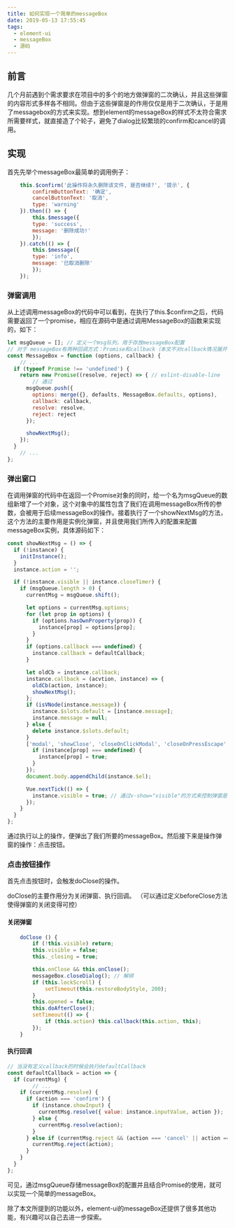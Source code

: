 ```yaml
---
title: 如何实现一个简单的messageBox
date: 2019-05-13 17:55:45
tags:
  - element-ui
  - messageBox
  - 源码
---
```


## 前言

几个月前遇到个需求要求在项目中的多个的地方做弹窗的二次确认，并且这些弹窗的内容形式多样各不相同。但由于这些弹窗是的作用仅仅是用于二次确认，于是用了messagebox的方式来实现。想到element的messageBox的样式不太符合需求所需要样式，就直接造了个轮子，避免了dialog比较繁琐的confirm和cancel的调用。

<!-- more -->

## 实现

首先先举个messageBox最简单的调用例子：

```js
	this.$confirm('此操作将永久删除该文件, 是否继续?', '提示', {
		confirmButtonText: '确定',
		cancelButtonText: '取消',
		type: 'warning'
	}).then(() => {
		this.$message({
		type: 'success',
		message: '删除成功!'
		});
	}).catch(() => {
		this.$message({
		type: 'info',
		message: '已取消删除'
		});
	});
```


### 弹窗调用

从上述调用messageBox的代码中可以看到，在执行了this.$confirm之后，代码需要返回了一个promise，相应在源码中是通过调用MessageBox的函数来实现的，如下：

```js
let msgQueue = []; // 定义一个msg队列，用于存放messageBox配置
// 对于 messageBox有两种回调方式：Promise和callback（本文不对callback情况展开讨论）
const MessageBox = function (options, callback) {
	// ...
  if (typeof Promise !== 'undefined') {
    return new Promise((resolve, reject) => { // eslint-disable-line
		// 通过
      msgQueue.push({
        options: merge({}, defaults, MessageBox.defaults, options),
        callback: callback,
        resolve: resolve,
        reject: reject
      });

      showNextMsg();
    });
  }
	// ...
};
```

### 弹出窗口

在调用弹窗的代码中在返回一个Promise对象的同时，给一个名为msgQueue的数组新增了一个对象，这个对象中的属性包含了我们在调用messageBox所传的参数，会被用于后续messageBox的操作。接着执行了一个showNextMsg的方法，这个方法的主要作用是实例化弹窗，并且使用我们所传入的配置来配置messageBox实例，具体源码如下：

```js
const showNextMsg = () => {
  if (!instance) {
    initInstance();
  }
  instance.action = '';

  if (!instance.visible || instance.closeTimer) {
    if (msgQueue.length > 0) {
      currentMsg = msgQueue.shift();

      let options = currentMsg.options;
      for (let prop in options) {
        if (options.hasOwnProperty(prop)) {
          instance[prop] = options[prop];
        }
      }
      if (options.callback === undefined) {
        instance.callback = defaultCallback;
      }

      let oldCb = instance.callback;
      instance.callback = (acvtion, instance) => {
        oldCb(action, instance);
        showNextMsg();
      };
      if (isVNode(instance.message)) {
        instance.$slots.default = [instance.message];
        instance.message = null;
      } else {
        delete instance.$slots.default;
      }
      ['modal', 'showClose', 'closeOnClickModal', 'closeOnPressEscape', 'closeOnHashChange'].forEach(prop => {
        if (instance[prop] === undefined) {
          instance[prop] = true;
        }
      });
      document.body.appendChild(instance.$el);

      Vue.nextTick(() => {
        instance.visible = true; // 通过v-show="visible"的方式来控制弹窗是否显示
      });
    }
  }
};

```

通过执行以上的操作，便弹出了我们所要的messageBox。然后接下来是操作弹窗的操作：点击按钮。

### 点击按钮操作

首先点击按钮时，会触发doClose的操作。

doClose的主要作用分为关闭弹窗、执行回调。
（可以通过定义beforeClose方法使得弹窗的关闭变得可控）

#### 关闭弹窗

```js
	doClose () {
		if (!this.visible) return;
		this.visible = false;
		this._closing = true;

		this.onClose && this.onClose();
		messageBox.closeDialog(); // 解绑
		if (this.lockScroll) {
			setTimeout(this.restoreBodyStyle, 200);
		}
		this.opened = false;
		this.doAfterClose();
		setTimeout(() => {
			if (this.action) this.callback(this.action, this);
		});
	}
```

#### 执行回调

```js
// 当没有定义callback的时候会执行defaultCallback
const defaultCallback = action => {
  if (currentMsg) {
		// ...
    if (currentMsg.resolve) {
      if (action === 'confirm') {
        if (instance.showInput) {
          currentMsg.resolve({ value: instance.inputValue, action });
        } else {
          currentMsg.resolve(action);
        }
      } else if (currentMsg.reject && (action === 'cancel' || action === 'close')) {
        currentMsg.reject(action);
      }
    }
  }
};
```

可见，通过msgQueue存储messageBox的配置并且结合Promise的使用，就可以实现一个简单的messageBox。

除了本文所提到的功能以外，element-ui的messageBox还提供了很多其他功能，有兴趣可以自己去进一步探索。
